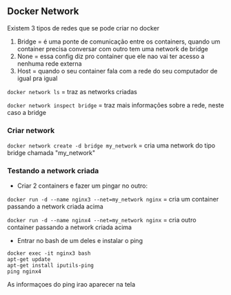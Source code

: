 ## Docker Network

Existem 3 tipos de redes que se pode criar no docker

1. Bridge = é uma ponte de comunicação entre os containers, quando um container precisa conversar com outro tem uma network de bridge
2. None = essa config diz pro container que ele nao vai ter acesso a nenhuma rede externa
3. Host = quando o seu container fala com a rede do seu computador de igual pra igual


```docker network ls``` = traz as networks criadas

```docker network inspect bridge``` = traz mais informações sobre a rede, neste caso a bridge


### Criar network

```docker network create -d bridge my_network``` =  cria uma network do tipo bridge chamada "my_network"

### Testando a network criada

- Criar 2 containers e fazer um pingar no outro:

```docker run -d --name nginx3 --net=my_network nginx``` = cria um container passando a network criada acima

```docker run -d --name nginx4 --net=my_network nginx``` = cria outro container passando a network criada acima

- Entrar no bash de um deles e instalar o ping
```
docker exec -it nginx3 bash
apt-get update
apt-get install iputils-ping
ping nginx4
```
As informaçoes do ping irao aparecer na tela